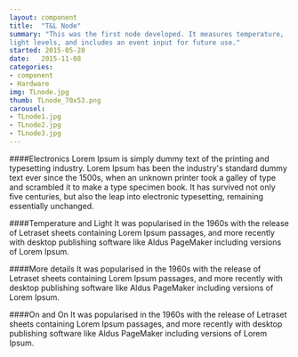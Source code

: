 ```yaml
---
layout: component
title:  "T&L Node"
summary: "This was the first node developed. It measures temperature,
light levels, and includes an event input for future use."
started: 2015-05-20
date:   2015-11-08
categories:
- component
- Hardware
img: TLnode.jpg
thumb: TLnode_70x53.png
carousel:
- TLnode1.jpg
- TLnode2.jpg
- TLnode3.jpg
---
```

####Electronics
Lorem Ipsum is simply dummy text of the printing and typesetting
industry. Lorem Ipsum has been the industry's standard dummy text ever
since the 1500s, when an unknown printer took a galley of type and
scrambled it to make a type specimen book. It has survived not only five
centuries, but also the leap into electronic typesetting, remaining
essentially unchanged.

####Temperature and Light
It was popularised in the 1960s with the release of Letraset sheets
containing Lorem Ipsum passages, and more recently with desktop
publishing software like Aldus PageMaker including versions of Lorem
Ipsum.

####More details
It was popularised in the 1960s with the release of Letraset sheets
containing Lorem Ipsum passages, and more recently with desktop
publishing software like Aldus PageMaker including versions of Lorem
Ipsum.

####On and On
It was popularised in the 1960s with the release of Letraset sheets
containing Lorem Ipsum passages, and more recently with desktop
publishing software like Aldus PageMaker including versions of Lorem
Ipsum.


